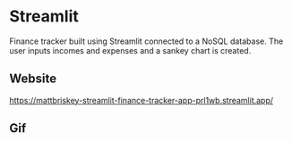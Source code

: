 # Streamlit

Finance tracker built using Streamlit connected to a NoSQL database.  The user inputs incomes and expenses and a sankey chart is created.

Website
---
https://mattbriskey-streamlit-finance-tracker-app-prl1wb.streamlit.app/


Gif
---
